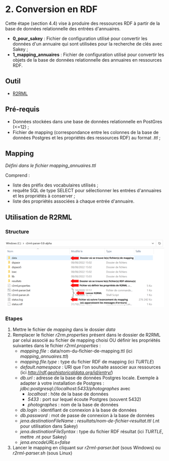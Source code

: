 # 2. Conversion en RDF

Cette étape (section 4.4) vise à produire des ressources RDF à partir de la base de données relationnelle des entrées d'annuaires.
* **0_pour_sakey** : Fichier de configuration utilisé pour convertir les données d'un annuaire qui sont utilisées pour la recherche de clés avec Sakey ;
* **1_mapping_annuaires** : Fichier de configuration utilisé pour convertir les objets de la base de données relationnelle des annuaires en ressources RDF.

## Outil

* [R2RML](https://github.com/nkons/r2rml-parser)

## Pré-requis

* Données stockées dans une base de données relationnelle en PostGres (<=12) ;
* Fichier de mapping (correspondance entre les colonnes de la base de données Postgres et les propriétés des ressources RDF) au format _.ttl_ ;

## Mapping

*Défini dans le fichier mapping_annuaires.ttl*

Comprend :
* liste des préfix des vocabulaires utilisés ;
* requête SQL de type SELECT pour sélectionner les entrées d'annuaires et les propriétés à conserver ;
* liste des propriétés associées à chaque entrée d'annuaire.

## Utilisation de R2RML

### Structure

![structure_r2rml](doc/images/R2RML.png)

### Etapes

1. Mettre le fichier de _mapping_ dans le dossier _data_
2. Remplacer le fichier _r2rm.properties_ présent dans le dossier de R2RML par celui associé au fichier de mapping choisi OU définir les propriétés suivantes dans le fichier _r2rml.properties_ :
    * _mapping.file_ : data/nom-du-fichier-de-mapping.ttl (ici *mapping_annuaires.ttl*)
    * _mapping.file.type_ : type du fichier RDF de mapping (ici *TURTLE*)
    * _default.namespace_ : URI que l'on souhaite associer aux ressources (ici *http://rdf.geohistoricaldata.org/id/entry/*)
    * _db.url_ : adresse de la base de données Postgres locale. Exemple à adapter à votre installation de Postgres : *jdbc:postgresql://localhost:5433/photographes* avec 
        * *localhost* : hôte de la base de données
        * *5433* : port sur lequel écoute Postgres (souvent 5432)
        * *photographes* : nom de la base de données
    * _db.login_ : identifiant de connexion à la base de données
    * _db.password_ : mot de passe de connexion à la base de données
    * _jena.destinationFileName_ : _resultats/nom-de-fichier-resultat.ttl_ (.nt pour utilisation dans Sakey)
    * _jena.destinationFileSyntax_ : type du fichier RDF résultat (ici *TURTLE*, mettre .nt pour Sakey)
    * _jena.encodeURLs=false_
3. Lancer le mapping en cliquant sur _r2rml-parser.bat_ (sous Windows) ou _r2rml-parser.sh_ (sous Linux)
